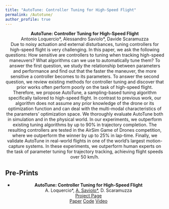 ```yaml
---
title: "AutoTune: Controller Tuning for High-Speed Flight"
permalink: /Autotune/
author_profile: true
---
```


<head>
<style>
div.title {
  text-align: center;
  font-weight: bold;
}
div.description {
  text-align: center;
}
</style>
</head>

<div class="title">AutoTune: Controller Tuning for High-Speed Flight</div>

<div class="description">Antonio Loquercio*, Alessandro Saviolo*, Davide Scaramuzza</div>

<div class="description">Due to noisy actuation and external disturbances, tuning controllers for high-speed flight is very challenging. In this paper, we ask the following questions: How sensitive are controllers to tuning when tracking high-speed maneuvers? What algorithms can we use to automatically tune them? To answer the first question, we study the relationship between parameters and performance and find out that the faster the maneuver, the more sensitive a controller becomes to its parameters. To answer the second question, we review existing methods for controller tuning and discover that prior works often perform poorly on the task of high-speed flight. Therefore, we propose AutoTune, a sampling-based tuning algorithm specifically tailored to high-speed flight. In contrast to previous work, our algorithm does not assume any prior knowledge of the drone or its optimization function and can deal with the multi-modal characteristics of the parameters' optimization space. We thoroughly evaluate AutoTune both in simulation and in the physical world. In our experiments, we outperform existing tuning algorithms by up to 90% in trajectory completion. The resulting controllers are tested in the AirSim Game of Drones competition, where we outperform the winner by up to 25% in lap-time. Finally, we validate AutoTune in real-world flights in one of the world’s largest motion-capture systems. In these experiments, we outperform human experts on the task of parameter tuning for trajectory tracking, achieving flight speeds over 50 km/h.</div>
  


## Pre-Prints

<ul style="list-style-type:square">

<li>
<div class="title">AutoTune: Controller Tuning for High-Speed Flight</div>
<div class="description">A. Loquercio*, <u>A. Saviolo*</u>, D. Scaramuzza</div>
<div class="description"><a href="https://arxiv.org/abs/2103.10698">Project Page</a></div>

<div class="description"><a href="https://arxiv.org/abs/2103.10698">Paper</a> <a href="https://github.com/uzh-rpg/mh_autotune">Code</a> <a href="https://www.youtube.com/watch?v=m2q_y7C01So&ab_channel=UZHRoboticsandPerceptionGroup">Video</a></div>
</li>

</ul>
